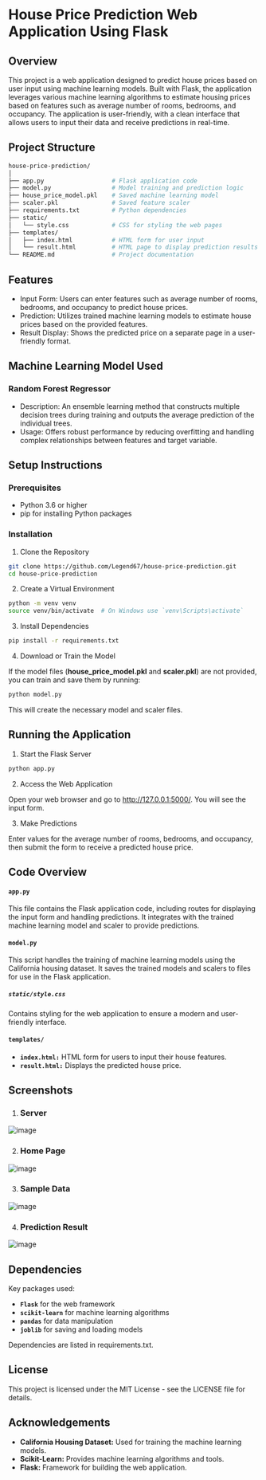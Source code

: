 # House Price Prediction Web Application Using Flask

## Overview
This project is a web application designed to predict house prices based on user input using machine learning models. Built with Flask, the application leverages various machine learning algorithms to estimate housing prices based on features such as average number of rooms, bedrooms, and occupancy. The application is user-friendly, with a clean interface that allows users to input their data and receive predictions in real-time.

## Project Structure
```bash
house-price-prediction/
│
├── app.py                   # Flask application code
├── model.py                 # Model training and prediction logic
├── house_price_model.pkl    # Saved machine learning model
├── scaler.pkl               # Saved feature scaler
├── requirements.txt         # Python dependencies
├── static/
│   └── style.css            # CSS for styling the web pages
├── templates/
│   ├── index.html           # HTML form for user input
│   └── result.html          # HTML page to display prediction results
└── README.md                # Project documentation
```

## Features
- Input Form: Users can enter features such as average number of rooms, bedrooms, and occupancy to predict house prices.
- Prediction: Utilizes trained machine learning models to estimate house prices based on the provided features.
- Result Display: Shows the predicted price on a separate page in a user-friendly format.

## Machine Learning Model Used
### Random Forest Regressor
- Description: An ensemble learning method that constructs multiple decision trees during training and outputs the average prediction of the individual trees.
- Usage: Offers robust performance by reducing overfitting and handling complex relationships between features and target variable.

## Setup Instructions
### Prerequisites
- Python 3.6 or higher
- pip for installing Python packages

### Installation
1. Clone the Repository
```bash
git clone https://github.com/Legend67/house-price-prediction.git
cd house-price-prediction
```
2. Create a Virtual Environment
```bash
python -m venv venv
source venv/bin/activate  # On Windows use `venv\Scripts\activate`
```
3. Install Dependencies
```bash
pip install -r requirements.txt
```
4. Download or Train the Model

If the model files (**house_price_model.pkl** and **scaler.pkl**) are not provided, you can train and save them by running:

```bash
python model.py
```

This will create the necessary model and scaler files.

## Running the Application
1. Start the Flask Server
```bash
python app.py
```

2. Access the Web Application

Open your web browser and go to http://127.0.0.1:5000/. You will see the input form.

3. Make Predictions

Enter values for the average number of rooms, bedrooms, and occupancy, then submit the form to receive a predicted house price.

## Code Overview
#### `app.py`

This file contains the Flask application code, including routes for displaying the input form and handling predictions. It integrates with the trained machine learning model and scaler to provide predictions.

#### `model.py`

This script handles the training of machine learning models using the California housing dataset. It saves the trained models and scalers to files for use in the Flask application.

##### `static/style.css`

Contains styling for the web application to ensure a modern and user-friendly interface.

#### `templates/`
- **`index.html:`** HTML form for users to input their house features.
- **`result.html:`** Displays the predicted house price.

## Screenshots

1. ### Server
![image](https://github.com/user-attachments/assets/559a1860-d5f7-428d-99e6-9c2d6d19ceb2)

2. ### Home Page
![image](https://github.com/user-attachments/assets/a08f0aee-a7b0-4d34-b235-91a261602985)

3. ### Sample Data 
![image](https://github.com/user-attachments/assets/e6cc5603-3c47-49b3-b25f-afb090f5bd31)

4. ### Prediction Result
![image](https://github.com/user-attachments/assets/accf0a45-14d0-40de-959e-cedb72d690cc)

## Dependencies
Key packages used:

- **`Flask`** for the web framework
- **`scikit-learn`** for machine learning algorithms
- **`pandas`** for data manipulation
- **`joblib`** for saving and loading models
  
Dependencies are listed in requirements.txt.

## License
This project is licensed under the MIT License - see the LICENSE file for details.

## Acknowledgements
- **California Housing Dataset:** Used for training the machine learning models.
- **Scikit-Learn:** Provides machine learning algorithms and tools.
- **Flask:** Framework for building the web application.
